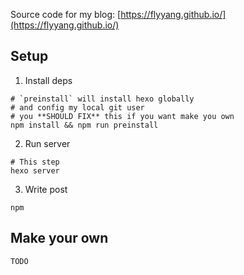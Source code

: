 
Source code for my blog: [https://flyyang.github.io/](https://flyyang.github.io/)

## Setup

1. Install deps

```
# `preinstall` will install hexo globally
# and config my local git user
# you **SHOULD FIX** this if you want make you own
npm install && npm run preinstall
```

2. Run server

```
# This step
hexo server
```

3. Write post

```
npm
```

## Make your own

`TODO`
